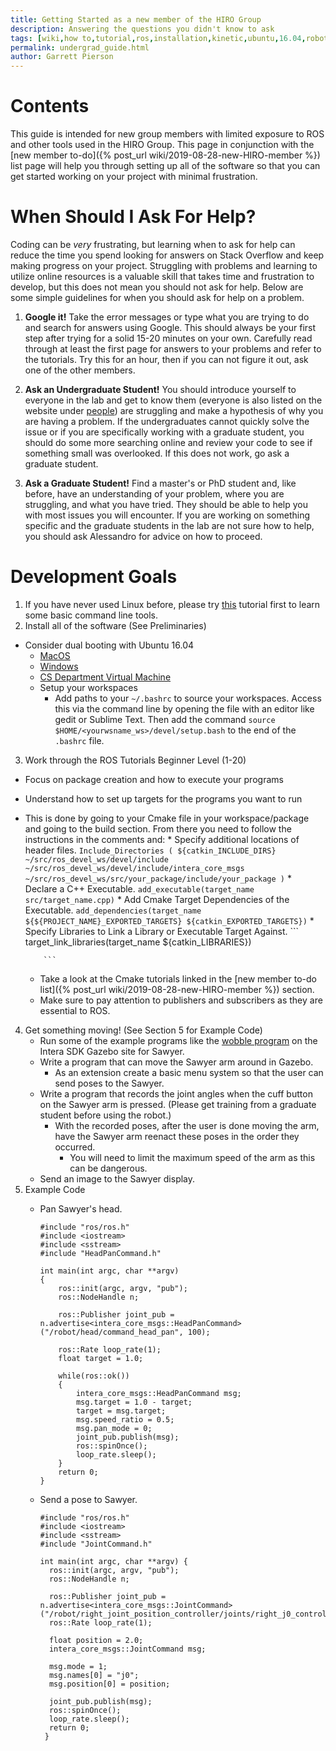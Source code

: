 ```yaml
---
title: Getting Started as a new member of the HIRO Group
description: Answering the questions you didn't know to ask
tags: [wiki,how to,tutorial,ros,installation,kinetic,ubuntu,16.04,robotics,Sawyer,simulator]
permalink: undergrad_guide.html
author: Garrett Pierson
---
```


# Contents
This guide is intended for new group members with limited exposure to
ROS and other tools used in the HIRO Group. This page in conjunction with the
[new member to-do]({% post_url wiki/2019-08-28-new-HIRO-member %}) list page will help you through setting up all of the software
so that you can get started working on your project with minimal frustration.

# When Should I Ask For Help?
Coding can be *very* frustrating, but learning when to ask for help can reduce
the time you spend looking for answers on Stack Overflow and keep making
progress on your project. Struggling with problems and learning to utilize
online resources is a valuable skill that takes time and frustration to develop,
but this does not mean you should not ask for help. Below are some simple
guidelines for when you should ask for help on a problem.

1. **Google it!**
Take the error messages or type what you are trying to do and search for answers
using Google. This should always be your first step after trying for a solid
15-20 minutes on your own. Carefully read through at least the first page for
answers to your problems and refer to the tutorials. Try this for an hour, then
if you can not figure it out, ask one of the other members.

2. **Ask an Undergraduate Student!**
You should introduce yourself to everyone in the lab and get to know them
(everyone is also listed on the website under [people](https://hiro-group.ronc.one/people.html)) are struggling and make a
hypothesis of why you are having a problem. If the undergraduates cannot
quickly solve the issue or if you are specifically working with a graduate student,
you should do some more searching online and review your code to see if something
small was overlooked. If this does not work, go ask a graduate student.

3. **Ask a Graduate Student!**
Find a master's or PhD student and, like before, have an understanding
of your problem, where you are struggling, and what you have tried. They should
be able to help you with most issues you will encounter. If you are working on
something specific and the graduate students in the lab are not sure how to
help, you should ask Alessandro for advice on how to proceed.

# Development Goals
1. If you have never used Linux before, please try
[this](http://www.ee.surrey.ac.uk/Teaching/Unix/http://www.ee.surrey.ac.uk/Teaching/Unix/)
tutorial first to learn some basic command line tools.
2. Install all of the software (See Preliminaries)
  * Consider dual booting with Ubuntu 16.04
    * [MacOS](https://www.lifewire.com/dual-boot-linux-and-mac-os-4125733)
    * [Windows](https://www.tecmint.com/install-ubuntu-alongside-with-windows-dual-boot/)
    * [CS Department Virtual Machine](https://foundation.cs.colorado.edu/vm/)
    * Setup your workspaces
        * Add paths to your `~/.bashrc` to source your workspaces. Access this via the
         command line by opening the file with an editor like gedit or Sublime Text.
         Then add the command `source $HOME/<yourwsname_ws>/devel/setup.bash` to the
         end of the `.bashrc` file.
3. Work through the ROS Tutorials Beginner Level (1-20)
  * Focus on package creation and how to execute your programs
  * Understand how to set up targets for the programs you want to run
  * This is done by going to your Cmake file in your workspace/package and going
   to the build section. From there you need to follow the instructions in the
   comments and:
        * Specify additional locations of header files.
            ```
               Include_Directories (
                   ${catkin_INCLUDE_DIRS}
                   ~/src/ros_devel_ws/devel/include
                   ~/src/ros_devel_ws/devel/include/intera_core_msgs
                   ~/src/ros_devel_ws/src/your_package/include/your_package
              )
            ```
         * Declare a C++ Executable.
            ```
                add_executable(target_name src/target_name.cpp)
            ```
        * Add Cmake Target Dependencies of the Executable.
            ```
            add_dependencies(target_name ${${PROJECT_NAME}_EXPORTED_TARGETS} ${catkin_EXPORTED_TARGETS})
            ```
        * Specify Libraries to Link a Library or Executable Target Against.
            ```
            target_link_libraries(target_name ${catkin_LIBRARIES})

            ```

    * Take a look at the Cmake tutorials linked in the [new member to-do list]({% post_url wiki/2019-08-28-new-HIRO-member %}) section.
    * Make sure to pay attention to publishers and subscribers as they are essential to ROS.
4. Get something moving! (See Section 5 for Example Code)
    * Run some of the example programs like the [wobble program](http://sdk.rethinkrobotics.com/intera/Head_Movement_Example) on the Intera SDK Gazebo site for Sawyer.
    * Write a program that can move the Sawyer arm around in Gazebo.
        * As an extension create a basic menu system so that the user can send poses to the Sawyer.
    * Write a program that records the joint angles when the cuff button on the Sawyer arm is pressed. (Please get training from a graduate student before using the robot.)
        * With the recorded poses, after the user is done moving the arm, have the Sawyer arm reenact these poses in the order they occurred.
            * You will need to limit the maximum speed of the arm as this can be dangerous.
    * Send an image to the Sawyer display.
5. Example Code
    * Pan Sawyer's head.

        ```
        #include "ros/ros.h"
        #include <iostream>
        #include <sstream>
        #include "HeadPanCommand.h"

        int main(int argc, char **argv)
        {
            ros::init(argc, argv, "pub");
            ros::NodeHandle n;

            ros::Publisher joint_pub = n.advertise<intera_core_msgs::HeadPanCommand>("/robot/head/command_head_pan", 100);

            ros::Rate loop_rate(1);
            float target = 1.0;

            while(ros::ok())
            {
                intera_core_msgs::HeadPanCommand msg;
                msg.target = 1.0 - target;
                target = msg.target;
                msg.speed_ratio = 0.5;
                msg.pan_mode = 0;
                joint_pub.publish(msg);
                ros::spinOnce();
                loop_rate.sleep();
            }
            return 0;
        }

        ```
    * Send a pose to Sawyer.
        ```
        #include "ros/ros.h"
        #include <iostream>
        #include <sstream>
        #include "JointCommand.h"

        int main(int argc, char **argv) {
          ros::init(argc, argv, "pub");
          ros::NodeHandle n;

          ros::Publisher joint_pub = n.advertise<intera_core_msgs::JointCommand>("/robot/right_joint_position_controller/joints/right_j0_controller/command",100);
          ros::Rate loop_rate(1);

          float position = 2.0;
          intera_core_msgs::JointCommand msg;

          msg.mode = 1;
          msg.names[0] = "j0";
          msg.position[0] = position;

          joint_pub.publish(msg);
          ros::spinOnce();
          loop_rate.sleep();
          return 0;
         }

        ```
